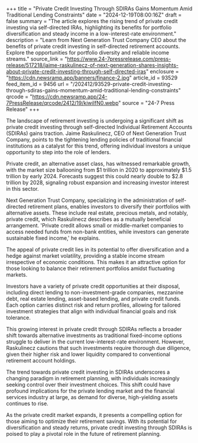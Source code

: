 +++
title = "Private Credit Investing Through SDIRAs Gains Momentum Amid Traditional Lending Constraints"
date = "2024-12-19T08:00:16Z"
draft = false
summary = "The article explores the rising trend of private credit investing via self-directed IRAs, highlighting its benefits for portfolio diversification and steady income in a low-interest-rate environment."
description = "Learn from Next Generation Trust Company CEO about the benefits of private credit investing in self-directed retirement accounts. Explore the opportunities for portfolio diversity and reliable income streams."
source_link = "https://www.24-7pressrelease.com/press-release/517218/jaime-raskulinecz-of-next-generation-shares-insights-about-private-credit-investing-through-self-directed-iras"
enclosure = "https://cdn.newsramp.app/banners/finance-2.jpg"
article_id = 93529
feed_item_id = 9456
url = "/202412/93529-private-credit-investing-through-sdiras-gains-momentum-amid-traditional-lending-constraints"
qrcode = "https://cdn.newsramp.app/24-7PressRelease/qrcode/2412/19/kiwiIfN0.webp"
source = "24-7 Press Release"
+++

<p>The landscape of retirement investing is undergoing a significant shift as private credit investing through self-directed Individual Retirement Accounts (SDIRAs) gains traction. Jaime Raskulinecz, CEO of Next Generation Trust Company, points to the tightening lending policies of traditional financial institutions as a catalyst for this trend, offering individual investors a unique opportunity to step into the role of lenders.</p><p>Private credit, an alternative asset class, has witnessed remarkable growth, with the market size ballooning from $1 trillion in 2020 to approximately $1.5 trillion by early 2024. Forecasts suggest this could nearly double to $2.8 trillion by 2028, signaling robust expansion and increasing investor interest in this sector.</p><p>Next Generation Trust Company, specializing in the administration of self-directed retirement plans, enables investors to diversify their portfolios with alternative assets. These include real estate, precious metals, and notably, private credit, which Raskulinecz describes as a mutually beneficial arrangement. 'Private credit allows small or middle-market companies to access needed funds from non-bank entities, while investors can generate sustainable fixed income,' he explains.</p><p>The appeal of private credit lies in its potential to offer diversification and a hedge against market volatility, providing a stable income stream irrespective of economic conditions. This makes it an attractive option for those looking to balance their retirement portfolios amidst fluctuating markets.</p><p>Investors have a variety of private credit opportunities at their disposal, including direct lending to non-investment-grade companies, mezzanine debt, real estate lending, asset-based lending, and private credit funds. Each option carries distinct risk and return profiles, allowing for tailored investment strategies that align with individual financial goals and risk tolerance.</p><p>This growing interest in private credit through SDIRAs reflects a broader shift towards alternative investments as traditional fixed-income options struggle to deliver in the current low-interest-rate environment. However, Raskulinecz cautions that such investments require thorough due diligence, given their higher risk and lower liquidity compared to conventional retirement account holdings.</p><p>The trend towards private credit investing in SDIRAs underscores a changing paradigm in retirement planning, with individuals increasingly seeking control over their investment choices. This shift could have profound implications for the private lending market and the financial services industry at large, as demand for diverse, high-yielding assets continues to rise.</p><p>As the private credit market expands, it presents a compelling option for those aiming to optimize their retirement savings. With its potential for diversification and steady returns, private credit investing through SDIRAs is poised to play a pivotal role in the future of retirement planning.</p>